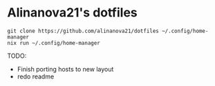 # Alinanova21's dotfiles

```shell
git clone https://github.com/alinanova21/dotfiles ~/.config/home-manager
nix run ~/.config/home-manager
```

TODO:
* Finish porting hosts to new layout
* redo readme